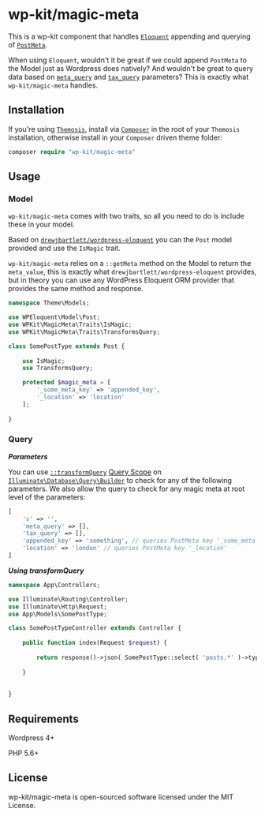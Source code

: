 # wp-kit/magic-meta

This is a wp-kit component that handles [```Eloquent```](https://laravel.com/docs/5.4/eloquent) appending and querying of [```PostMeta```](https://codex.wordpress.org/Post_Meta_Data_Section).

When using ```Eloquent```, wouldn't it be great if we could append ```PostMeta``` to the Model just as Wordpress does natively? And wouldn't be great to query data based on [```meta_query```](https://codex.wordpress.org/Class_Reference/WP_Meta_Query#Accepted_Arguments) and [```tax_query```](https://codex.wordpress.org/Class_Reference/WP_Query#Taxonomy_Parameters) parameters? This is exactly what ```wp-kit/magic-meta``` handles.

## Installation

If you're using [```Themosis```](http://framework.themosis.com/), install via [```Composer```](https://getcomposer.org/) in the root of your ```Themosis``` installation, otherwise install in your ```Composer``` driven theme folder:

```php
composer require "wp-kit/magic-meta"
```

## Usage

### Model

```wp-kit/magic-meta``` comes with two traits, so all you need to do is include these in your model. 

Based on [```drewjbartlett/wordpress-eloquent```](https://github.com/drewjbartlett/wordpress-eloquent) you can the ```Post``` model provided and use the ```IsMagic``` trait.

```wp-kit/magic-meta``` relies on a ```::getMeta``` method on the Model to return the ```meta_value```, this is exactly what ```drewjbartlett/wordpress-eloquent``` provides, but in theory you can use any WordPress Eloquent ORM provider that provides the same method and response.

```php
namespace Theme\Models;

use WPEloquent\Model\Post;
use WPKit\MagicMeta\Traits\IsMagic;
use WPKit\MagicMeta\Traits\TransformsQuery;

class SomePostType extends Post {
	
	use IsMagic;
	use TransformsQuery;

	protected $magic_meta = [
		'_some_meta_key' => 'appended_key',
		'_location' => 'location'
	];
	
}
```

### Query

***Parameters***

You can use [```::transformQuery```](https://github.com/wp-kit/magic-meta/blob/master/src/MagicMeta/Traits/MagicMeta.php#L70) [Query Scope](https://laravel.com/docs/5.4/eloquent#query-scopes) on [```Illuminate\Database\Query\Builder```](https://github.com/illuminate/database/blob/master/Query/Builder.php) to check for any of the following parameters. We also allow the query to check for any magic meta at root level of the parameters:

```php
[
	's' => '',
	'meta_query' => [],
	'tax_query' => [],
	'appended_key' => 'something', // queries PostMeta key '_some_meta_key'
	'location' => 'london' // queries PostMeta key '_location'
]
```

***Using transformQuery***

```php
namespace App\Controllers;

use Illuminate\Routing\Controller;
use Illuminate\Http\Request;
use App\Models\SomePostType;

class SomePostTypeController extends Controller {
	
	public function index(Request $request) {
	
		return response()->json( SomePostType::select( 'posts.*' )->type( 'some_type' )->transformQuery( $request ) );
		
	}
		 
	
}
```

## Requirements

Wordpress 4+

PHP 5.6+

## License

wp-kit/magic-meta is open-sourced software licensed under the MIT License.
